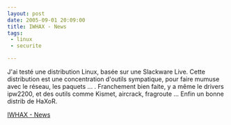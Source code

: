 ```yaml
---
layout: post
date: 2005-09-01 20:09:00
title: IWHAX - News
tags:
 - linux
 - securite

---
```


J'ai testé une distribution Linux, basée sur une Slackware Live. Cette distribution est une concentration d'outils sympatique, pour faire mumuse avec le réseau, les paquets ... . Franchement bien faite, y a même le drivers ipw2200, et des outils comme Kismet, aircrack, fragroute ... Enfin un bonne distrib de HaXoR.

[IWHAX - News](http://www.iwhax.net/modules/news/)
